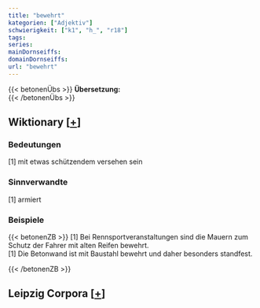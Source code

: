 ```yaml
---
title: "bewehrt"
kategorien: ["Adjektiv"]
schwierigkeit: ["k1", "h_", "r18"]
tags:
series:
mainDornseiffs:
domainDornseiffs:
url: "bewehrt"
---
```


{{< betonenÜbs >}}
**Übersetzung:**  
{{< /betonenÜbs >}}

## Wiktionary [[+](https://de.wiktionary.org/wiki/bewehrt)]

### Bedeutungen
[1] mit etwas schützendem versehen sein  

### Sinnverwandte
[1] armiert  

### Beispiele
{{< betonenZB >}}
[1] Bei Rennsportveranstaltungen sind die Mauern zum Schutz der Fahrer mit alten Reifen bewehrt.  
[1] Die Betonwand ist mit Baustahl bewehrt und daher besonders standfest.  

{{< /betonenZB >}}

## Leipzig Corpora [[+](https://corpora.uni-leipzig.de/en/res?word=bewehrt&corpusId=deu_newscrawl-public_2018)]

